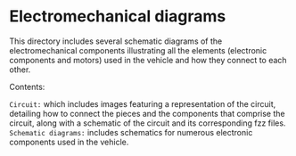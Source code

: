 Electromechanical diagrams
====

<p>This directory includes several schematic diagrams of the electromechanical components illustrating all the elements (electronic components and motors) used in the vehicle and how they connect to each other.</p>
<p>Contents:</p>
<code>Circuit:</code> which includes images featuring a representation of the circuit, detailing how to connect the pieces and the components that comprise the circuit, along with a schematic of the circuit and its corresponding fzz files.
  <br>
<code>Schematic diagrams:</code> includes schematics for numerous electronic components used in the vehicle.
